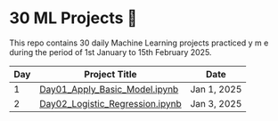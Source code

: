 # 30 ML Projects 🚀

This repo contains 30 daily Machine Learning projects practiced  y m e during the period of 1st January to 15th February 2025.

| Day | Project Title | Date |
|-----|----------------|------|
| 1   | [Day01_Apply_Basic_Model.ipynb](./Day01_Apply_Basic_Model.ipynb) | Jan 1, 2025 |
| 2   | [Day02_Logistic_Regression.ipynb](./Day02_Logistic_Regression.ipynb) | Jan 3, 2025 |

